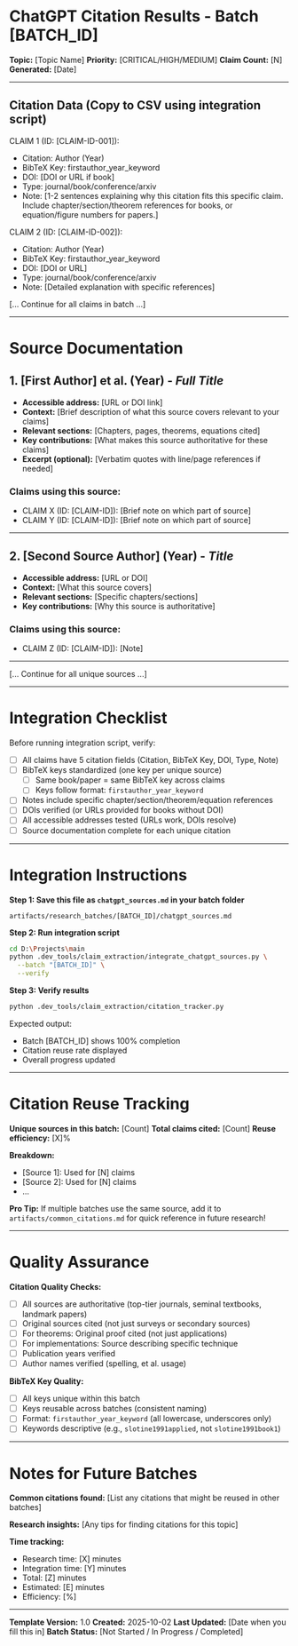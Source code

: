 # ChatGPT Citation Results - Batch [BATCH_ID]

**Topic:** [Topic Name]
**Priority:** [CRITICAL/HIGH/MEDIUM]
**Claim Count:** [N]
**Generated:** [Date]

---

## Citation Data (Copy to CSV using integration script)

CLAIM 1 (ID: [CLAIM-ID-001]):
- Citation: Author (Year)
- BibTeX Key: firstauthor_year_keyword
- DOI: [DOI or URL if book]
- Type: journal/book/conference/arxiv
- Note: [1-2 sentences explaining why this citation fits this specific claim. Include chapter/section/theorem references for books, or equation/figure numbers for papers.]

CLAIM 2 (ID: [CLAIM-ID-002]):
- Citation: Author (Year)
- BibTeX Key: firstauthor_year_keyword
- DOI: [DOI or URL]
- Type: journal/book/conference/arxiv
- Note: [Detailed explanation with specific references]

[... Continue for all claims in batch ...]


---

# Source Documentation

## 1. [First Author] et al. (Year) - *Full Title*

- **Accessible address:** [URL or DOI link]
- **Context:** [Brief description of what this source covers relevant to your claims]
- **Relevant sections:** [Chapters, pages, theorems, equations cited]
- **Key contributions:** [What makes this source authoritative for these claims]
- **Excerpt (optional):** [Verbatim quotes with line/page references if needed]

### Claims using this source:
- CLAIM X (ID: [CLAIM-ID]): [Brief note on which part of source]
- CLAIM Y (ID: [CLAIM-ID]): [Brief note on which part of source]

---

## 2. [Second Source Author] (Year) - *Title*

- **Accessible address:** [URL or DOI]
- **Context:** [What this source covers]
- **Relevant sections:** [Specific chapters/sections]
- **Key contributions:** [Why this source is authoritative]

### Claims using this source:
- CLAIM Z (ID: [CLAIM-ID]): [Note]

---

[... Continue for all unique sources ...]

---

# Integration Checklist

Before running integration script, verify:

- [ ] All claims have 5 citation fields (Citation, BibTeX Key, DOI, Type, Note)
- [ ] BibTeX keys standardized (one key per unique source)
  - [ ] Same book/paper = same BibTeX key across claims
  - [ ] Keys follow format: `firstauthor_year_keyword`
- [ ] Notes include specific chapter/section/theorem/equation references
- [ ] DOIs verified (or URLs provided for books without DOI)
- [ ] All accessible addresses tested (URLs work, DOIs resolve)
- [ ] Source documentation complete for each unique citation

---

# Integration Instructions

**Step 1: Save this file as `chatgpt_sources.md` in your batch folder**
```
artifacts/research_batches/[BATCH_ID]/chatgpt_sources.md
```

**Step 2: Run integration script**
```bash
cd D:\Projects\main
python .dev_tools/claim_extraction/integrate_chatgpt_sources.py \
  --batch "[BATCH_ID]" \
  --verify
```

**Step 3: Verify results**
```bash
python .dev_tools/claim_extraction/citation_tracker.py
```

Expected output:
- Batch [BATCH_ID] shows 100% completion
- Citation reuse rate displayed
- Overall progress updated

---

# Citation Reuse Tracking

**Unique sources in this batch:** [Count]
**Total claims cited:** [Count]
**Reuse efficiency:** [X]%

**Breakdown:**
- [Source 1]: Used for [N] claims
- [Source 2]: Used for [N] claims
- ...

**Pro Tip:** If multiple batches use the same source, add it to `artifacts/common_citations.md` for quick reference in future research!

---

# Quality Assurance

**Citation Quality Checks:**
- [ ] All sources are authoritative (top-tier journals, seminal textbooks, landmark papers)
- [ ] Original sources cited (not just surveys or secondary sources)
- [ ] For theorems: Original proof cited (not just applications)
- [ ] For implementations: Source describing specific technique
- [ ] Publication years verified
- [ ] Author names verified (spelling, et al. usage)

**BibTeX Key Quality:**
- [ ] All keys unique within this batch
- [ ] Keys reusable across batches (consistent naming)
- [ ] Format: `firstauthor_year_keyword` (all lowercase, underscores only)
- [ ] Keywords descriptive (e.g., `slotine1991applied`, not `slotine1991book1`)

---

# Notes for Future Batches

**Common citations found:**
[List any citations that might be reused in other batches]

**Research insights:**
[Any tips for finding citations for this topic]

**Time tracking:**
- Research time: [X] minutes
- Integration time: [Y] minutes
- Total: [Z] minutes
- Estimated: [E] minutes
- Efficiency: [%]

---

**Template Version:** 1.0
**Created:** 2025-10-02
**Last Updated:** [Date when you fill this in]
**Batch Status:** [Not Started / In Progress / Completed]
